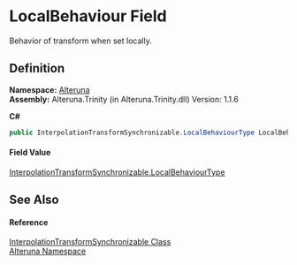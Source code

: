 # LocalBehaviour Field


Behavior of transform when set locally.



## Definition
**Namespace:** <a href="N_Alteruna">Alteruna</a>  
**Assembly:** Alteruna.Trinity (in Alteruna.Trinity.dll) Version: 1.1.6

**C#**
``` C#
public InterpolationTransformSynchronizable.LocalBehaviourType LocalBehaviour
```



#### Field Value
<a href="T_Alteruna_InterpolationTransformSynchronizable_LocalBehaviourType">InterpolationTransformSynchronizable.LocalBehaviourType</a>

## See Also


#### Reference
<a href="T_Alteruna_InterpolationTransformSynchronizable">InterpolationTransformSynchronizable Class</a>  
<a href="N_Alteruna">Alteruna Namespace</a>  
